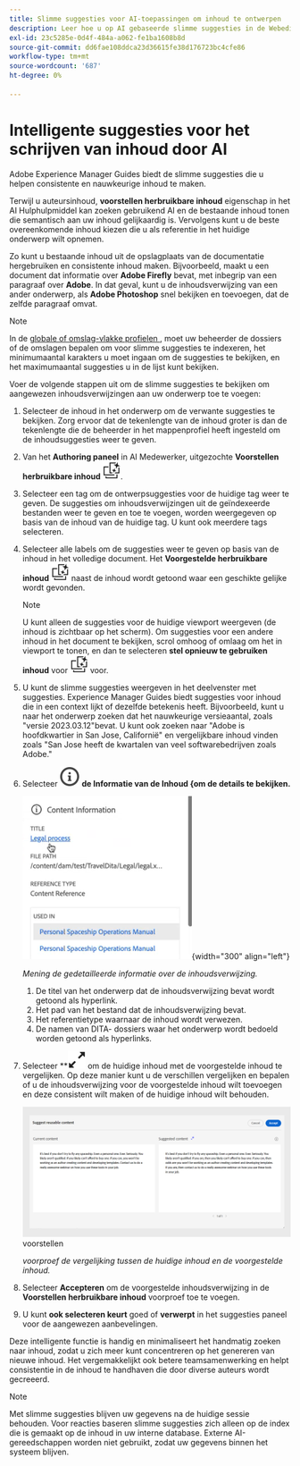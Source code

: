 ```yaml
---
title: Slimme suggesties voor AI-toepassingen om inhoud te ontwerpen
description: Leer hoe u op AI gebaseerde slimme suggesties in de Webeditor kunt weergeven en gebruiken.
exl-id: 23c5285e-0d4f-484a-a062-fe1ba1608b8d
source-git-commit: dd6fae108ddca23d36615fe38d176723bc4cfe86
workflow-type: tm+mt
source-wordcount: '687'
ht-degree: 0%

---
```


# Intelligente suggesties voor het schrijven van inhoud door AI

Adobe Experience Manager Guides biedt de slimme suggesties die u helpen consistente en nauwkeurige inhoud te maken.

Terwijl u auteursinhoud, **voorstellen herbruikbare inhoud** eigenschap in het AI Hulphulpmiddel kan zoeken gebruikend AI en de bestaande inhoud tonen die semantisch aan uw inhoud gelijkaardig is. Vervolgens kunt u de beste overeenkomende inhoud kiezen die u als referentie in het huidige onderwerp wilt opnemen.

Zo kunt u bestaande inhoud uit de opslagplaats van de documentatie hergebruiken en consistente inhoud maken. Bijvoorbeeld, maakt u een document dat informatie over **Adobe Firefly** bevat, met inbegrip van een paragraaf over **Adobe**. In dat geval, kunt u de inhoudsverwijzing van een ander onderwerp, als **Adobe Photoshop** snel bekijken en toevoegen, dat de zelfde paragraaf omvat.
>[!NOTE]
>
> In de [ globale of omslag-vlakke profielen ](../cs-install-guide/conf-folder-level.md#conf-ai-smart-suggestions), moet uw beheerder de dossiers of de omslagen bepalen om voor slimme suggesties te indexeren, het minimumaantal karakters u moet ingaan om de suggesties te bekijken, en het maximumaantal suggesties u in de lijst kunt bekijken.

Voer de volgende stappen uit om de slimme suggesties te bekijken om aangewezen inhoudsverwijzingen aan uw onderwerp toe te voegen:


1. Selecteer de inhoud in het onderwerp om de verwante suggesties te bekijken. Zorg ervoor dat de tekenlengte van de inhoud groter is dan de tekenlengte die de beheerder in het mappenprofiel heeft ingesteld om de inhoudsuggesties weer te geven.
1. Van het **Authoring paneel** in AI Medewerker, uitgezochte **Voorstellen herbruikbare inhoud** ![ ai voorstelt herbruikbaar inhoudspictogram ](./images/ai-suggest-reusable-content-icon.svg).

1. Selecteer een tag om de ontwerpsuggesties voor de huidige tag weer te geven.  De suggesties om inhoudsverwijzingen uit de geïndexeerde bestanden weer te geven en toe te voegen, worden weergegeven op basis van de inhoud van de huidige tag. U kunt ook meerdere tags selecteren.


1. Selecteer alle labels om de suggesties weer te geven op basis van de inhoud in het volledige document.  Het **Voorgestelde herbruikbare inhoud** ![ stelt voor het herbruikbare pictogram van de inhoudspictogram ](./images/ai-suggest-reusable-content-icon.svg) naast de inhoud wordt getoond waar een geschikte gelijke wordt gevonden.



   >[!NOTE]
   >
   > U kunt alleen de suggesties voor de huidige viewport weergeven (de inhoud is zichtbaar op het scherm). Om suggesties voor een andere inhoud in het document te bekijken, scrol omhoog of omlaag om het in viewport te tonen, en dan te selecteren **stel opnieuw te gebruiken inhoud** voor ![ ai het herbruikbare inhoudspictogram ](./images/ai-suggest-reusable-content-icon.svg) voor.


1. U kunt de slimme suggesties weergeven in het deelvenster met suggesties.  Experience Manager Guides biedt suggesties voor inhoud die in een context lijkt of dezelfde betekenis heeft. Bijvoorbeeld, kunt u naar het onderwerp zoeken dat het nauwkeurige versieaantal, zoals &quot;versie 2023.03.12&quot;bevat. U kunt ook zoeken naar &quot;Adobe is hoofdkwartier in San Jose, Californië&quot; en vergelijkbare inhoud vinden zoals &quot;San Jose heeft de kwartalen van veel softwarebedrijven zoals Adobe.&quot;
1. Selecteer **![ Informatie van de Inhoud 1&rbrace; ](images/smart-suggestions-content-info-icon.svg) de Informatie van de Inhoud &lbrace;om de details te bekijken.**

   ![ het informatiepaneel van de Inhoud ](images/smart-suggestions-content-information.png){width="300" align="left"}

   *Mening de gedetailleerde informatie over de inhoudsverwijzing.*

   1. De titel van het onderwerp dat de inhoudsverwijzing bevat wordt getoond als hyperlink.
   1. Het pad van het bestand dat de inhoudsverwijzing bevat.
   1. Het referentietype waarnaar de inhoud wordt verwezen.
   1. De namen van DITA- dossiers waar het onderwerp wordt bedoeld worden getoond als hyperlinks.
1. Selecteer **![ voorproefpictogram van de Voorproef** ](./images/expand-icon.svg) om de huidige inhoud met de voorgestelde inhoud te vergelijken. Op deze manier kunt u de verschillen vergelijken en bepalen of u de inhoudsverwijzing voor de voorgestelde inhoud wilt toevoegen en deze consistent wilt maken of de huidige inhoud wilt behouden.

   ![ Voorproef van opnieuw te gebruiken inhoud ](images/ai-assistant-suggest-reusable-content.png) voorstellen

   *voorproef de vergelijking tussen de huidige inhoud en de voorgestelde inhoud.*

1. Selecteer **Accepteren** om de voorgestelde inhoudsverwijzing in de **Voorstellen herbruikbare inhoud** voorproef toe te voegen.
1. U kunt **ook selecteren keurt** goed of **verwerpt** in het suggesties paneel voor de aangewezen aanbevelingen.


Deze intelligente functie is handig en minimaliseert het handmatig zoeken naar inhoud, zodat u zich meer kunt concentreren op het genereren van nieuwe inhoud. Het vergemakkelijkt ook betere teamsamenwerking en helpt consistentie in de inhoud te handhaven die door diverse auteurs wordt gecreeerd.

>[!NOTE]
>
>Met slimme suggesties blijven uw gegevens na de huidige sessie behouden. Voor reacties baseren slimme suggesties zich alleen op de index die is gemaakt op de inhoud in uw interne database. Externe AI-gereedschappen worden niet gebruikt, zodat uw gegevens binnen het systeem blijven.
